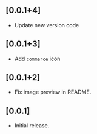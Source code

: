 ## [0.0.1+4]

- Update new version code

## [0.0.1+3]

* Add `commerce` icon

## [0.0.1+2]

* Fix image preview in README.

## [0.0.1]

* Initial release.
